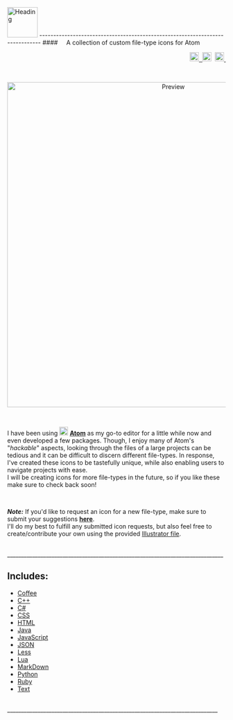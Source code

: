 <img src="https://cloud.githubusercontent.com/assets/16360374/22404044/0e10494c-e5dd-11e6-885d-57026f7bdd4a.png" height="70" Title="Heading"/>  
------------------------------------------------------------------------------  
####&nbsp;&nbsp;&nbsp;&nbsp; A collection of custom file-type icons for Atom
<p align="right">
    <a href="https://opensource.org/licenses/MIT">
		<img src="https://img.shields.io/apm/l/atomic-monokai-syntax.svg?" height="21" title="License">&nbsp;
	</a>
    <span class="badge-paypal"><a href="https://www.paypal.com/cgi-bin/webscr?cmd=_s-xclick&hosted_button_id=E6RKPR34SH6CU" title="Donate to this project using Paypal">
        <img src="https://img.shields.io/badge/paypal-donate-yellow.svg" height="21" title="Donate"></a></span>&nbsp;
    <a href="https://atom.io/themes/atomic-monokai-syntax">
		<img src="https://badges.frapsoft.com/os/v1/open-source.svg?v=103" height="21" title="Open Source">&nbsp;
	</a>
</p>

<br>
    <p align="center">
        <img src="https://cloud.githubusercontent.com/assets/16360374/22403831/088f335c-e5d8-11e6-8ef1-8b969989b517.png" width="750" title="Preview"/>
    <p/>
<br>

I have been using <img src="https://cloud.githubusercontent.com/assets/16360374/17991222/82596480-6af1-11e6-9c96-3e2996a8be5a.png" width="20"/> **[Atom]** as my go-to editor for a little while now and even developed a few packages. Though, I enjoy many of Atom's "*hackable*" aspects, looking through the files of a large projects can be tedious and it can be difficult to discern different file-types. In response, I've created these icons to be tastefully unique, while also enabling users to navigate projects with ease.  
I will be creating icons for more file-types in the future, so if you like these make sure to check back soon!  

<br>

  ***Note:*** If you'd like to request an icon for a new file-type, make sure to submit your suggestions [**here**](https://github.com/JonSn0w/Atom-FileType-Icons/Issues).  
  I'll do my best to fulfill any submitted icon requests, but also feel free to create/contribute your own using the provided [Illustrator file](https://github.com/JonSn0w/Atom-FileType-Icons/blob/master/AI/AtomFileIcons.ai).

<br>
______________________________________________________________________________  

## Includes:
  * [Coffee](https://github.com/JonSn0w/Atom-FileType-Icons/blob/master/PNG/coffee.png)    
  * [C++](https://github.com/JonSn0w/Atom-FileType-Icons/blob/master/PNG/cpp.png)  
  * [C#](https://github.com/JonSn0w/Atom-FileType-Icons/blob/master/PNG/csharp.png)  
  * [CSS](https://github.com/JonSn0w/Atom-FileType-Icons/blob/master/PNG/css.png)  
  * [HTML](https://github.com/JonSn0w/Atom-FileType-Icons/blob/master/PNG/html.png)  
  * [Java](https://github.com/JonSn0w/Atom-FileType-Icons/blob/master/PNG/java.png)  
  * [JavaScript](https://github.com/JonSn0w/Atom-FileType-Icons/blob/master/PNG/js.png)  
  * [JSON](https://github.com/JonSn0w/Atom-FileType-Icons/blob/master/PNG/json.png)  
  * [Less](https://github.com/JonSn0w/Atom-FileType-Icons/blob/master/PNG/less.png)  
  * [Lua](https://github.com/JonSn0w/Atom-FileType-Icons/blob/master/PNG/lua.png)  
  * [MarkDown](https://github.com/JonSn0w/Atom-FileType-Icons/blob/master/PNG/md.png)  
  * [Python](https://github.com/JonSn0w/Atom-FileType-Icons/blob/master/PNG/py.png)  
  * [Ruby](https://github.com/JonSn0w/Atom-FileType-Icons/blob/master/PNG/ruby.png)  
  * [Text](https://github.com/JonSn0w/Atom-FileType-Icons/blob/master/PNG/txt.png)  

<br>    
____________________________________________________________________________  


<!------------------------------- Links ------------------------------------->

[Atom]: https://atom.io
